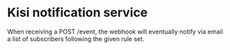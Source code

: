 # Kisi notification service

When receiving a POST /event, the webhook will eventually notify via email a list of subscribers following the given rule set.

